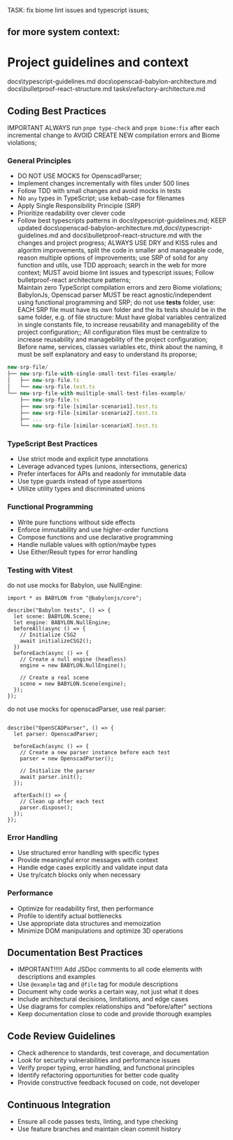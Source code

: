 TASK: fix biome lint issues and typescript issues;
 
for more system context:
--- 
# Project guidelines and context
docs\typescript-guidelines.md
docs\openscad-babylon-architecture.md
docs\bulletproof-react-structure.md
tasks\refactory-architecture.md 

## Coding Best Practices 
IMPORTANT ALWAYS run `pnpm type-check` and `pnpm biome:fix` after each incremental change to AVOID CREATE NEW compilation errors and Biome violations;
 
### General Principles 
- DO NOT USE MOCKS for OpenscadParser; 
- Implement changes incrementally with files under 500 lines 
- Follow TDD with small changes and avoid mocks in tests 
- No `any` types in TypeScript; use kebab-case for filenames 
- Apply Single Responsibility Principle (SRP) 
- Prioritize readability over clever code
- Follow best typescripts patterns in docs\typescript-guidelines.md; 
KEEP updated docs\openscad-babylon-architecture.md,docs\typescript-guidelines.md and docs\bulletproof-react-structure.md with the changes and project progress; 
ALWAYS USE DRY and KISS rules and algoritm improvements, split the code in smaller and manageable code, reason multiple options of improvements; 
use SRP of solid for any function and utils, use TDD approach; 
search in the web for more context; 
MUST avoid biome lint issues and typescript issues; 
Follow bulletproof-react architecture patterns;  
Maintain zero TypeScript compilation errors and zero Biome violations;
BabylonJs, Openscad parser MUST be react agnostic/independent using functional programming and SRP; 
do not use __tests__ folder, use: 
EACH SRP file must have its own folder and the its tests should be in the same folder, e.g. of file structure: 
Must have global variables centralized in single constants file, to increase reusability and managebility of the project configuration;;
All configuration files must be centralize to increase reusability and managebility of the project configuration;
Before name, services, classes variables etc, think about the naming, it must be self explanatory and easy to understand its proporse; 
 
```jsx 
new-srp-file/ 
├── new-srp-file-with-single-small-test-files-example/ 
│   ├── new-srp-file.ts 
│   └── new-srp-file.test.ts 
└── new-srp-file-with-muiltiple-small-test-files-example/ 
    ├── new-srp-file.ts 
    ├── new-srp-file-[similar-scenario1].test.ts 
    ├── new-srp-file-[similar-scenario2].test.ts 
    ├── ... 
    └── new-srp-file-[similar-scenarioX].test.ts 
``` 
 
### TypeScript Best Practices 
- Use strict mode and explicit type annotations 
- Leverage advanced types (unions, intersections, generics) 
- Prefer interfaces for APIs and readonly for immutable data 
- Use type guards instead of type assertions 
- Utilize utility types and discriminated unions 
 
### Functional Programming 
- Write pure functions without side effects 
- Enforce immutability and use higher-order functions 
- Compose functions and use declarative programming 
- Handle nullable values with option/maybe types 
- Use Either/Result types for error handling 
 
 
### Testing with Vitest 
do not use mocks for Babylon, use NullEngine: 
``` 
import * as BABYLON from "@babylonjs/core"; 
 
describe("Babylon tests", () => { 
  let scene: BABYLON.Scene; 
  let engine: BABYLON.NullEngine; 
  beforeAll(async () => { 
    // Initialize CSG2 
    await initializeCSG2(); 
  }) 
  beforeEach(async () => { 
    // Create a null engine (headless) 
    engine = new BABYLON.NullEngine(); 
 
    // Create a real scene 
    scene = new BABYLON.Scene(engine); 
  }); 
}); 
``` 
do not use mocks for openscadParser, use real parser: 
``` 
 
describe("OpenSCADParser", () => { 
  let parser: OpenscadParser; 
 
  beforeEach(async () => { 
    // Create a new parser instance before each test 
    parser = new OpenscadParser(); 
 
    // Initialize the parser 
    await parser.init(); 
  }); 
 
  afterEach(() => { 
    // Clean up after each test 
    parser.dispose(); 
  }); 
}); 
``` 
 
### Error Handling 
- Use structured error handling with specific types 
- Provide meaningful error messages with context 
- Handle edge cases explicitly and validate input data 
- Use try/catch blocks only when necessary 
 
### Performance 
- Optimize for readability first, then performance 
- Profile to identify actual bottlenecks 
- Use appropriate data structures and memoization 
- Minimize DOM manipulations and optimize 3D operations 
 
## Documentation Best Practices 
- IMPORTANT!!!!! Add JSDoc comments to all code elements with descriptions and examples 
- Use `@example` tag and `@file` tag for module descriptions 
- Document why code works a certain way, not just what it does 
- Include architectural decisions, limitations, and edge cases 
- Use diagrams for complex relationships and "before/after" sections 
- Keep documentation close to code and provide thorough examples 
 
## Code Review Guidelines 
- Check adherence to standards, test coverage, and documentation 
- Look for security vulnerabilities and performance issues 
- Verify proper typing, error handling, and functional principles 
- Identify refactoring opportunities for better code quality 
- Provide constructive feedback focused on code, not developer 
 
## Continuous Integration 
- Ensure all code passes tests, linting, and type checking 
- Use feature branches and maintain clean commit history 

 